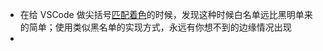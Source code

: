 - 在给 VSCode 做尖括号[匹配着色](https://github.com/microsoft/vscode/pull/151705)的时候，发现这种时候白名单远比黑明单来的简单；使用类似黑名单的实现方式，永远有你想不到的边缘情况出现
-